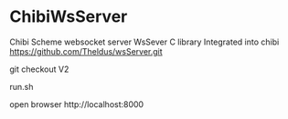 # ChibiWsServer
Chibi Scheme websocket server
WsSever C library Integrated into chibi 
https://github.com/Theldus/wsServer.git


git checkout V2

run.sh

open browser http://localhost:8000

